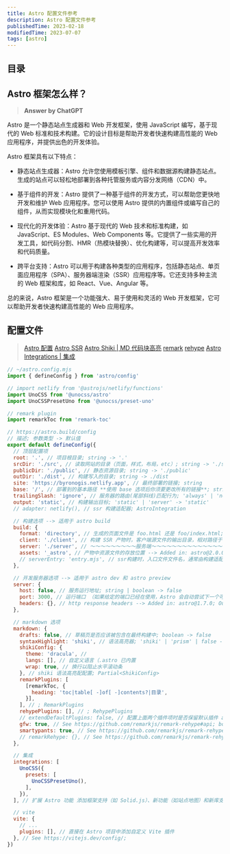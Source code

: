 ```yaml
---
title: Astro 配置文件参考
description: Astro 配置文件参考
publishedTime: 2023-02-18
modifiedTime: 2023-07-07
tags: [astro]
---
```


## 目录

## Astro 框架怎么样？

> **Answer by ChatGPT**

Astro 是一个静态站点生成器和 Web 开发框架，使用 JavaScript 编写，基于现代的 Web 标准和技术构建。它的设计目标是帮助开发者快速构建高性能的 Web 应用程序，并提供出色的开发体验。

Astro 框架具有以下特点：

- 静态站点生成器：Astro 允许您使用模板引擎、组件和数据源构建静态站点。生成的站点可以轻松地部署到各种托管服务或内容分发网络（CDN）中。

- 基于组件的开发：Astro 提供了一种基于组件的开发方式，可以帮助您更快地开发和维护 Web 应用程序。您可以使用 Astro 提供的内置组件或编写自己的组件，从而实现模块化和重用代码。

- 现代化的开发体验：Astro 基于现代的 Web 技术和标准构建，如 JavaScript、ES Modules、Web Components 等。它提供了一些实用的开发工具，如代码分割、HMR（热模块替换）、优化构建等，可以提高开发效率和代码质量。

- 跨平台支持：Astro 可以用于构建各种类型的应用程序，包括静态站点、单页面应用程序（SPA）、服务器端渲染（SSR）应用程序等。它还支持多种主流的 Web 框架和库，如 React、Vue、Angular 等。

总的来说，Astro 框架是一个功能强大、易于使用和灵活的 Web 开发框架，它可以帮助开发者快速构建高性能的 Web 应用程序。

## 配置文件

> [Astro 配置](https://docs.astro.build/en/reference/configuration-reference/)
> [Astro SSR](https://docs.astro.build/en/guides/server-side-rendering/)
> [Astro Shiki | MD 代码块高亮](https://docs.astro.build/en/guides/markdown-content/#shiki-configuration)
> [remark](https://github.com/remarkjs/remark)
> [rehype](https://github.com/remarkjs/remark-rehype)
> [Astro Integrations | 集成](https://github.com/remarkjs/remark-rehype#api)

```js
// ~/astro.config.mjs
import { defineConfig } from 'astro/config'

// import netlify from '@astrojs/netlify/functions'
import UnoCSS from '@unocss/astro'
import UnoCSSPresetUno from '@unocss/preset-uno'

// remark plugin
import remarkToc from 'remark-toc'

// https://astro.build/config
// 描述; 参数类型 -> 默认值
export default defineConfig({
  // 顶层配置项
  root: '.', // 项目根目录; string -> '.'
  srcDir: './src', // 读取网站的目录（页面，样式，布局，etc）; string -> './src'
  publicDir: './public', // 静态资源目录; string -> './public'
  outDir: './dist', // 构建写入的目录; string -> ./dist
  site: 'https://byronogis.netlify.app', // 最终部署的链接; string
  base: '/', // 部署到的基本路径 **使用 base 选项后你须要更改所有的链接**; string
  trailingSlash: 'ignore', // 服务器的路由(尾部斜线)匹配行为; 'always' | 'never' | 'ignore' -> 'ignore'
  output: 'static', // 构建输出目标; 'static' | 'server' -> 'static'
  // adapter: netlify(), // ssr 构建适配器; AstroIntegration

  // 构建选项 --> 适用于 astro build
  build: {
    format: 'directory', // 生成的页面文件是 foo.html 还是 foo/index.html; 'file' | 'directory' -> 'directory'
    client: './client', // 构建 SSR 产物时，客户端源文件的输出目录，相对路径于 outDir; string -> './dist/client'
    server: './server', // ～～～～～～～～～服务端～～～～～～～～～～～～～～～～～～; string -> ''./dist/server'
    assets: '_astro', // 产物中资源文件的存放位置 --> Added in: astro@2.0.0; string -> '_astro'
    // serverEntry: 'entry.mjs', // ssr构建时，入口文件文件名，通常由构建适配器指定; string -> 'entry.mjs'
  },

  // 开发服务器选项 --> 适用于 astro dev 和 astro preview
  server: {
    host: false, // 服务运行地址; string | boolean -> false
    port: 3000, // 运行端口 （如果给定的端口已经在使用，Astro 会自动尝试下一个可用的端口); number -> 3000
    headers: {}, // http response headers --> Added in: astro@1.7.0; OutgoingHttpHeaders -> {}
  },

  // markdown 选项
  markdown: {
    drafts: false, // 草稿页是否应该被包含在最终构建中; boolean -> false
    syntaxHighlight: 'shiki', // 语法高亮器; 'shiki' | 'prism' | false -> 'shiki'
    shikiConfig: {
      theme: 'dracula', //
      langs: [], // 自定义语言（.astro 已内置
      wrap: true, // 换行以阻止水平滚动条
    }, // shiki 语法高亮配配置; Partial<ShikiConfig>
    remarkPlugins: [
      [remarkToc, {
        heading: 'toc|table[ -]of[ -]contents?|目录',
      }],
    ], // ; RemarkPlugins
    rehypePlugins: [], // ; RehypePlugins
    // extendDefaultPlugins: false, // 配置上面两个插件项时是否保留默认插件 astro@2.0.0 中舍弃并拆分为 gfm,smartypants
    gfw: true, // See https://github.com/remarkjs/remark-rehype#api; boolean -> true
    smartypants: true, // See https://github.com/remarkjs/remark-rehype#api; boolean -> true
    // remarkRehype: {}, // See https://github.com/remarkjs/remark-rehype#api; RemarkRehype
  },

  // 集成
  integrations: [
    UnoCSS({
      presets: [
        UnoCSSPresetUno(),
      ],
    }),
  ], // 扩展 Astro 功能 添加框架支持（如 Solid.js）、新功能（如站点地图）和新库支持（如 Partytown 和 Turbolinks）;

  // vite
  vite: {
    // ...
    plugins: [], // 直接在 Astro 项目中添加自定义 Vite 插件
  }, // See https://vitejs.dev/config/;
})
```

